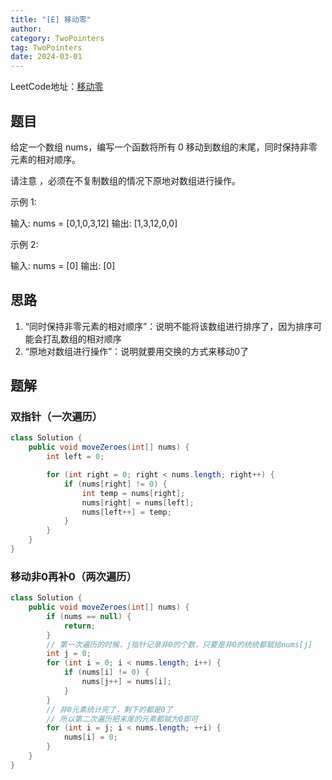 ```yaml
---
title: "[E] 移动零"
author:
category: TwoPointers
tag: TwoPointers
date: 2024-03-01
---
```


LeetCode地址：[移动零](https://leetcode.cn/problems/move-zeroes)

## 题目

给定一个数组 nums，编写一个函数将所有 0 移动到数组的末尾，同时保持非零元素的相对顺序。

请注意 ，必须在不复制数组的情况下原地对数组进行操作。

示例 1:

输入: nums = [0,1,0,3,12]
输出: [1,3,12,0,0]

示例 2:

输入: nums = [0]
输出: [0]

## 思路

1. “同时保持非零元素的相对顺序”：说明不能将该数组进行排序了，因为排序可能会打乱数组的相对顺序
2. “原地对数组进行操作”：说明就要用交换的方式来移动0了

## 题解

### 双指针（一次遍历）

```java
class Solution {
    public void moveZeroes(int[] nums) {
        int left = 0;

        for (int right = 0; right < nums.length; right++) {
            if (nums[right] != 0) {
                int temp = nums[right];
                nums[right] = nums[left];
                nums[left++] = temp;
            }
        }
    }
}
```

### 移动非0再补0（两次遍历）

```java
class Solution {
    public void moveZeroes(int[] nums) {
        if (nums == null) {
            return;
        }
        // 第一次遍历的时候，j指针记录非0的个数，只要是非0的统统都赋给nums[j]
        int j = 0;
        for (int i = 0; i < nums.length; i++) {
            if (nums[i] != 0) {
                nums[j++] = nums[i];
            }
        }
        // 非0元素统计完了，剩下的都是0了
        // 所以第二次遍历把末尾的元素都赋为0即可
        for (int i = j; i < nums.length; ++i) {
            nums[i] = 0;
        }
    }
}
```

